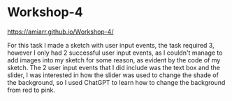 # Workshop-4

https://amiarr.github.io/Workshop-4/

For this task I made a sketch with user input events, the task required 3, however I only had 2 successful user input events, as I couldn't manage to add images into my sketch for some reason, as evident by the code of my sketch. The 2 user input events that I did include was the text box and the slider, I was interested in how the slider was used to change the shade of the background, so I used ChatGPT to learn how to change the background from red to pink. 


